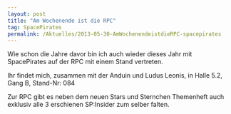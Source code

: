 ```yaml
---
layout: post
title: "Am Wochenende ist die RPC"
tag: SpacePirates
permalink: /Aktuelles/2013-05-30-AmWochenendeistdieRPC-spacepirates
---
```


Wie schon die Jahre davor bin ich auch wieder dieses Jahr mit SpacePirates auf der RPC mit einem Stand vertreten.

Ihr findet mich, zusammen mit der Anduin und Ludus Leonis, in Halle 5.2, Gang B, Stand-Nr: 084

Zur RPC gibt es neben dem neuen Stars und Sternchen Themenheft auch exklusiv alle 3 erschienen SP:Insider zum selber falten.
